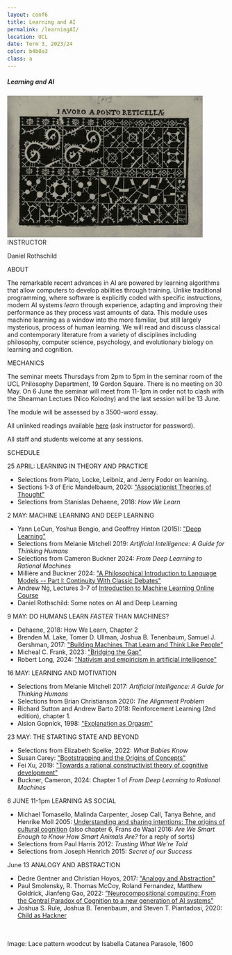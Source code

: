 ```yaml
---
layout: conf6
title: Learning and AI
permalink: /learningAI/
location: UCL
date: Term 3, 2023/24
color: b4b0a3
class: a
---
```



##### Learning and AI

<img src="/materials/lacework.jpg" width="450">

<div class="maintext" markdown="1">

<div class="title"> INSTRUCTOR </div>

Daniel Rothschild

<div class="title"> ABOUT </div>

The remarkable recent advances in AI are powered by learning algorithms that allow computers to develop  abilities through training. Unlike traditional programming, where software is explicitly coded with specific instructions, modern AI systems <i> learn </i> through experience, adapting and improving their performance as they process vast amounts of data. This module uses machine learning as a window into the more familiar, but still largely mysterious, process of human learning. We will read and discuss classical and contemporary literature from a variety of disciplines including philosophy, computer science, psychology, and evolutionary biology on learning and cognition.

<div class="title"> MECHANICS </div>

The seminar meets Thursdays from 2pm to 5pm in the seminar room of the UCL Philosophy Department, 19 Gordon Square.  There is no meeting on 30 May. On 6 June the seminar will meet from 11-1pm in order not to clash with the Shearman Lectues (Nico Kolodny) and the last session will be 13 June.

The module will be assessed by a 3500-word essay.

All unlinked readings available [here](https://liveuclac-my.sharepoint.com/:f:/g/personal/uctydro_ucl_ac_uk/Egtv4gnGbvROv10b4scfEewBWj2G78te0TYpGLiqyiXuBQ) (ask instructor for password).<br>


All staff and students welcome at any sessions.<br>

<div class="title"> SCHEDULE </div>

<span class="titleblack">25 APRIL:</span> <span class = "titlethin"> LEARNING IN THEORY AND PRACTICE  </span>  <br>


- Selections from Plato, Locke, Leibniz, and Jerry Fodor on learning.
- Sections 1-3 of Eric Mandelbaum, 2020: ["Associationist Theories of Thought"](https://plato.stanford.edu/entries/associationist-thought/#AssTheMenProEmpCon)
- Selections from Stanislas Dehaene, 2018: <i>How We Learn</i>


<span class="titleblack">2 MAY:</span> <span class = "titlethin">  MACHINE LEARNING AND DEEP LEARNING </span> <br>

- Yann LeCun, Yoshua Bengio, and Geoffrey Hinton (2015): ["Deep Learning"](https://www.cs.toronto.edu/~hinton/absps/NatureDeepReview.pdf)
- Selections from Melanie Mitchell 2019: <i> Artificial Intelligence: A Guide for Thinking Humans </i> 
- Selections from Cameron Buckner 2024:  <i>From Deep Learning to Rational Machines </i>
- Millière and Buckner 2024: ["A Philosophical Introduction to Language Models -- Part I: Continuity With Classic Debates"](https://arxiv.org/pdf/2401.03910.pdf)
- Andrew Ng, Lectures 3-7 of [Introduction to Machine Learning Online Course](https://www.youtube.com/watch?v=XtlwSmJfUs4&list=PLkDaE6sCZn6FNC6YRfRQc_FbeQrF8BwGI&index=3)<br>
- Daniel Rothschild: Some notes on AI and Deep Learning

<span class="titleblack">9 MAY:</span> <span class = "titlethin"> DO HUMANS LEARN <i> FASTER </i> THAN MACHINES? <br>

- Dehaene, 2018: How We Learn, Chapter 2
- Brenden M. Lake, Tomer D. Ullman, Joshua B. Tenenbaum, Samuel J. Gershman, 2017: ["Building Machines That Learn and Think Like People"](https://www.cambridge.org/core/journals/behavioral-and-brain-sciences/article/building-machines-that-learn-and-think-like-people/A9535B1D745A0377E16C590E14B94993)
- Micheal C. Frank, 2023: ["Bridging the Gap"](https://doi.org/10.1016/j.tics.2023.08.007)<br>
- Robert Long, 2024: ["Nativism and empiricism in artificial intelligence"](https://doi.org/10.1007/s11098-024-02122-w)


<span class="titleblack">16 MAY:</span> <span class = "titlethin"> LEARNING AND MOTIVATION </span>  <br>

- Selections from  Melanie Mitchell 2017: <i> Artificial Intelligence: A Guide for Thinking Humans </i> 
- Selections from Brian Christianson 2020: <i> The Alignment Problem </i>
- Richard Sutton and Andrew Barto 2018: Reinforcement Learning (2nd edition), chapter 1.
- Alsion Gopnick, 1998: ["Explanation as Orgasm"](https://doi.org/10.1023/A:1008290415597)<br>

<span class="titleblack"> 23 MAY:</span> <span class = "titlethin"> THE STARTING STATE AND BEYOND </span>  <br>

- Selections from Elizabeth Spelke, 2022: <i> What Babies Know </i>
- Susan Carey: ["Bootstrapping and the Origins of Concepts"](https://doi.org/10.1162/001152604772746701) <br>
- Fei Xu, 2019: ["Towards a rational constructivist theory of cognitive development"](https://doi.org/10.1037/rev0000153)
- Buckner, Cameron, 2024: Chapter 1 of <i>From Deep Learning to Rational Machines </i>


<span class="titleblack">6 JUNE 11-1pm</span> <span class = "titlethin"> LEARNING AS SOCIAL </span>  <br>


- Michael Tomasello, Malinda Carpenter, Josep Call,
Tanya Behne, and Henrike Moll 2005: [Understanding and sharing intentions: The origins of cultural cognition](https://doi.org/10.1017/S0140525X05000129) (also chapter 6, Frans de Waal 2016: <i>Are We Smart Enough to Know How Smart Animals Are?</i> for a reply of sorts)
- Selections from Paul Harris 2012: <i>Trusting What We're Told </i>
- Selections from Joseph Henrich 2015: <i> Secret of our Success </i><br>





<span class="titleblack">June 13 </span> <span class = "titlethin"> ANALOGY AND ABSTRACTION  </span>  <br>

- Dedre Gentner and Christian Hoyos, 2017: ["Analogy and Abstraction"](https://onlinelibrary.wiley.com/doi/full/10.1111/tops.12278)
- Paul Smolensky, R. Thomas McCoy, Roland Fernandez, Matthew Goldrick, Jianfeng Gao, 2022: ["Neurocompositional computing: From the Central Paradox of Cognition to a new generation of AI systems"](https://arxiv.org/abs/2205.01128)
-  Joshua S. Rule, Joshua B. Tenenbaum, and
Steven T. Piantadosi, 2020: [Child as Hackner](https://doi.org/10.1016/j.tics.2020.07.005)
<br>

<br>

<span class ="smaller">
Image: Lace pattern woodcut by Isabella Catanea Parasole, 1600
</span>




